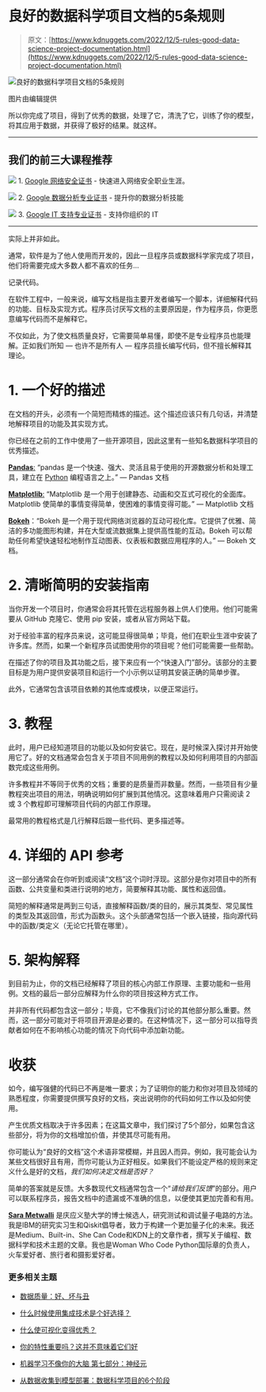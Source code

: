 # 良好的数据科学项目文档的5条规则

> 原文：[https://www.kdnuggets.com/2022/12/5-rules-good-data-science-project-documentation.html](https://www.kdnuggets.com/2022/12/5-rules-good-data-science-project-documentation.html)

![良好的数据科学项目文档的5条规则](../Images/a75cb618c0d6df2db54bb9cca3764126.png)

图片由编辑提供

所以你完成了项目，得到了优秀的数据，处理了它，清洗了它，训练了你的模型，将其应用于数据，并获得了极好的结果。就这样。

* * *

## 我们的前三大课程推荐

![](../Images/0244c01ba9267c002ef39d4907e0b8fb.png) 1\. [Google 网络安全证书](https://www.kdnuggets.com/google-cybersecurity) - 快速进入网络安全职业生涯。

![](../Images/e225c49c3c91745821c8c0368bf04711.png) 2\. [Google 数据分析专业证书](https://www.kdnuggets.com/google-data-analytics) - 提升你的数据分析技能

![](../Images/0244c01ba9267c002ef39d4907e0b8fb.png) 3\. [Google IT 支持专业证书](https://www.kdnuggets.com/google-itsupport) - 支持你组织的 IT

* * *

实际上并非如此。

通常，软件是为了他人使用而开发的，因此一旦程序员或数据科学家完成了项目，他们将需要完成大多数人都不喜欢的任务…

记录代码。

在软件工程中，一般来说，编写文档是指主要开发者编写一个脚本，详细解释代码的功能、目标及实现方式。程序员讨厌写文档的主要原因是，作为程序员，你更愿意编写代码而不是解释它。

不仅如此，为了使文档质量良好，它需要简单易懂，即使不是专业程序员也能理解。正如我们所知 — 也许不是所有人 — 程序员擅长编写代码，但不擅长解释其理论。

# 1\. 一个好的描述

在文档的开头，必须有一个简短而精炼的描述。这个描述应该只有几句话，并清楚地解释项目的功能及其实现方式。

你已经在之前的工作中使用了一些开源项目，因此这里有一些知名数据科学项目的优秀描述。

[**Pandas**:](https://pandas.pydata.org/) “pandas 是一个快速、强大、灵活且易于使用的开源数据分析和处理工具，建立在 [Python](https://www.python.org/) 编程语言之上。” — Pandas 文档

[**Matplotlib**:](https://matplotlib.org/) “Matplotlib 是一个用于创建静态、动画和交互式可视化的全面库。Matplotlib 使简单的事情变得简单，使困难的事情变得可能。” — Matplotlib 文档

[**Bokeh**](https://docs.bokeh.org/en/latest/)：“Bokeh 是一个用于现代网络浏览器的互动可视化库。它提供了优雅、简洁的多功能图形构建，并在大型或流数据集上提供高性能的互动。Bokeh 可以帮助任何希望快速轻松地制作互动图表、仪表板和数据应用程序的人。” — Bokeh 文档。

# 2. 清晰简明的安装指南

当你开发一个项目时，你通常会将其托管在远程服务器上供人们使用。他们可能需要从 GitHub 克隆它、使用 pip 安装，或者从官方网站下载。

对于经验丰富的程序员来说，这可能显得很简单；毕竟，他们在职业生涯中安装了许多库。然而，如果一个新程序员试图使用你的项目呢？他们可能需要一些帮助。

在描述了你的项目及其功能之后，接下来应有一个“快速入门”部分。该部分的主要目标是为用户提供安装项目和运行一个小示例以证明其安装正确的简单步骤。

此外，它通常包含该项目依赖的其他库或模块，以便正常运行。

# 3. 教程

此时，用户已经知道项目的功能以及如何安装它。现在，是时候深入探讨并开始使用它了。好的文档通常会包含关于项目不同用例的教程以及如何利用项目的内部函数完成这些用例。

许多教程并不等同于优秀的文档；重要的是质量而非数量。然而，一些项目有少量教程突出项目的用法，明确说明如何扩展到其他情况。这意味着用户只需阅读 2 或 3 个教程即可理解项目代码的内部工作原理。

最常用的教程格式是几行解释后跟一些代码、更多描述等。

# 4. 详细的 API 参考

这一部分通常会在你听到或阅读“文档”这个词时浮现。这部分是你对项目中的所有函数、公共变量和类进行说明的地方，简要解释其功能、属性和返回值。

简短的解释通常是两到三句话，直接解释函数/类的目的，展示其类型、常见属性的类型及其返回值，形式为函数头。这个头部通常包括一个嵌入链接，指向源代码中的函数/类定义（无论它托管在哪里）。

# 5. 架构解释

到目前为止，你的文档已经解释了项目的核心内部工作原理、主要功能和一些用例。文档的最后一部分应解释为什么你的项目按这种方式工作。

并非所有代码都包含这一部分；毕竟，它不像我们讨论的其他部分那么重要。然而，这一部分可能对于将项目开源是必要的。在这种情况下，这一部分可以指导贡献者如何在不影响核心功能的情况下向代码中添加新功能。

# 收获

如今，编写强健的代码已不再是唯一要求；为了证明你的能力和你对项目及领域的熟悉程度，你需要提供撰写良好的文档，突出说明你的代码如何工作以及如何使用。

产生优质文档取决于许多因素；在这篇文章中，我们探讨了5个部分，如果包含这些部分，将为你的文档增加价值，并使其尽可能有用。

你可能认为“良好的文档”这个术语非常模糊，并且因人而异。例如，我可能会认为某些文档很好且有用，而你可能认为正好相反。如果我们不能设定严格的规则来定义什么是好的文档，*我们如何决定文档是否好？*

简单的答案就是反馈。大多数现代文档通常包含一个“*请给我们反馈*”的部分。用户可以联系程序员，报告文档中的遗漏或不准确的信息，以便使其更加完善和有用。

**[Sara Metwalli](https://www.linkedin.com/in/sara-a-metwalli/)** 是庆应义塾大学的博士候选人，研究测试和调试量子电路的方法。我是IBM的研究实习生和Qiskit倡导者，致力于构建一个更加量子化的未来。我还是Medium、Built-in、She Can Code和KDN上的文章作者，撰写关于编程、数据科学和技术主题的文章。我也是Woman Who Code Python国际章的负责人，火车爱好者、旅行者和摄影爱好者。

### 更多相关主题

+   [数据质量：好、坏与丑](https://www.kdnuggets.com/2022/01/data-quality-good-bad-ugly.html)

+   [什么时候使用集成技术是个好选择？](https://www.kdnuggets.com/2022/07/would-ensemble-techniques-good-choice.html)

+   [什么使可视化变得优秀？](https://www.kdnuggets.com/2022/10/sphere-makes-visualization-good.html)

+   [你的特性重要吗？这并不意味着它们好](https://www.kdnuggets.com/your-features-are-important-it-doesnt-mean-they-are-good)

+   [机器学习不像你的大脑 第七部分：神经元](https://www.kdnuggets.com/2022/08/machine-learning-like-brain-part-seven-neurons-good.html)

+   [从数据收集到模型部署：数据科学项目的6个阶段](https://www.kdnuggets.com/2023/01/data-collection-model-deployment-6-stages-data-science-project.html)
